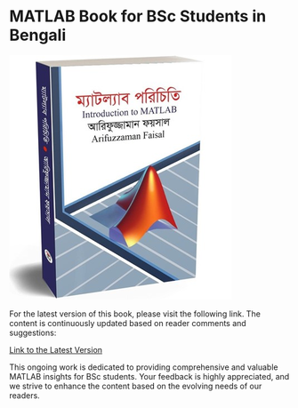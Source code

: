 # MATLAB Book for BSc Students in Bengali

![Introduction to MATLAB for BSc Students](introduction_to_matlab_for_bsc_student.jpg)

For the latest version of this book, please visit the following link. The content is continuously updated based on reader comments and suggestions:

[Link to the Latest Version](https://drive.google.com/file/d/1D_yMA6K3RXpUPsa8IFbt-kDT7mVeKW-R/preview)

This ongoing work is dedicated to providing comprehensive and valuable MATLAB insights for BSc students. Your feedback is highly appreciated, and we strive to enhance the content based on the evolving needs of our readers.

